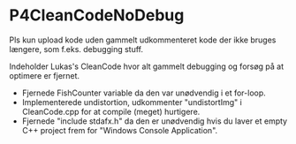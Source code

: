 # P4CleanCodeNoDebug

Pls kun upload kode uden gammelt udkommenteret kode der ikke bruges længere, som f.eks. debugging stuff.

Indeholder Lukas's CleanCode hvor alt gammelt debugging og forsøg på at optimere er fjernet.
- Fjernede FishCounter variable da den var unødvendig i et for-loop.
- Implementerede undistortion, udkommenter "undistortImg" i CleanCode.cpp for at compile (meget) hurtigere.
- Fjernede "include stdafx.h" da den er unødvendig hvis du laver et empty C++ project frem for "Windows Console Application".
